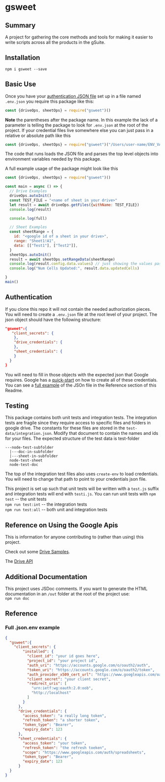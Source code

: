 # gsweet

## Summary

A project for gathering the core methods and tools for making it easier to write scripts across all the products in the gSuite.  

## Installation 

`npm i gsweet --save`  

## Basic Use

Once you have your [authentication JSON  file](#Authentication)  set up in a file named `.env.json`  you require this package like this:

```javascript
const {driveOps, sheetOps} = require("gsweet")()
```

**Note** the parentheses after the package name. In this example the lack of a parameter is telling the package to look for `.env.json` at the root of the project. If your credential files live somewhere else you can just pass in a relative or absolute path like this

```javascript
const {driveOps, sheetOps} = require("gsweet")("/Users/user-name/ENV_VARS/envJsonFilename)
```

The code that runs loads the JSON file and parses the top level objects into environment variables needed by this package.  

A full example usage of the package might look like this

```javascript
const {driveOps, sheetOps} = require("gsweet")()

const main = async () => { 
  // Drive Examples
  driveOps.autoInit()
  const TEST_FILE = "<name of sheet in your drive>"
  let result = await driveOps.getFiles({withName: TEST_FILE})
  console.log(result)

  console.log(full)

  // Sheet Examples
  const sheetRange = {
    id: "<google id of a sheet in your drive>",
    range: "Sheet1!A1",
    data: [["Test1"], ["Test2"]],
  }
  sheetOps.autoInit()
  result = await sheetOps.setRangeData(sheetRange)
  console.log(result.config.data.values) // just showing the values passed in
  console.log("Num Cells Updated:", result.data.updatedCells)

}
main()
```

## Authentication

If you clone this repo it will not contain the needed authorization pieces. You will need to create a `.env.json` file at the root level of your project. The json object should have the following structure:

```JSON
"gsweet":{
   "client_secrets": {
    },
    "drive_credentials": {
    },
    "sheet_credentials": {
    }
  }
}
```

You will need to fill in those objects with the expected json that Google requires.  Google has a [quick-start](https://developers.google.com/sheets/api/quickstart/nodejs) on how to create all of these credentials. You can see a [full example](#Full-.json.env-example) of the JSOn file in the Reference section of this Readme.

## Testing

This package contains both unit tests and integration tests. The integration tests are fragile since they require access to specific files and folders in google drive. The constants for these files are stored in the `test-data/integration.json`. Modify that document to contain the names and ids for your files. The expected structure of the test data is
test-folder

```
---node-test-subfolder
  |---doc-in-subfolder
  |---sheet-in-subfolder
  node-test-sheet
  node-test-doc
```

The top of the integration test files also uses `create-env` to load credentials. You will need to change that path to point to your credentials json file.

This project is set up such that unit tests will be written with a `test.js` suffix and integration tests will end with `testi.js`. You can run unit tests with 
`npm test` -- the unit tests  
`npm run test:int` -- the integration tests  
`npm run test:all` -- both unit and integration tests

## Reference on Using the Google Apis

This is information for anyone contributing to (rather than using) this project.

Check out some [Drive Samples](https://github.com/googleapis/google-api-nodejs-client/tree/master/samples/drive).  

The [Drive API](https://developers.google.com/drive/api/v3/folder)  

## Additional Documentation

This project uses JSDoc comments. If you want to generate the HTML documentation in an `/out` folder at the root of the project use:  
`npm run doc`

## Reference

### Full .json.env example 

```JSON
{
  "gsweet":{
    "client_secrets": {
        "installed": {
          "client_id": "your id goes here",
          "project_id": "your project id",
          "auth_uri": "https://accounts.google.com/o/oauth2/auth",
          "token_uri": "https://accounts.google.com/o/oauth2/token",
          "auth_provider_x509_cert_url": "https://www.googleapis.com/oauth2/v1/certs",
          "client_secret": "your client secret",
          "redirect_uris": [
            "urn:ietf:wg:oauth:2.0:oob",
            "http://localhost"
          ]
        }
      },
      "drive_credentials": {
        "access_token": "a really long token",
        "refresh_token": "a shorter token",
        "token_type": "Bearer",
        "expiry_date": 123
      },
      "sheet_credentials": {
        "access_token": "your token",
        "refresh_token": "the refresh toeken",
        "scope": "https://www.googleapis.com/auth/spreadsheets",
        "token_type": "Bearer",
        "expiry_date": 123
      }
  }
}
```